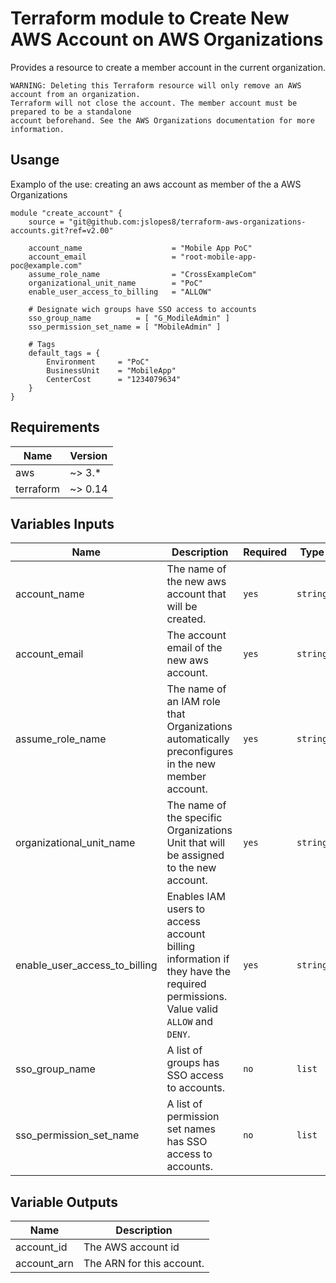 # Terraform module to Create New AWS Account on AWS Organizations
Provides a resource to create a member account in the current organization.

```
WARNING: Deleting this Terraform resource will only remove an AWS account from an organization.
Terraform will not close the account. The member account must be prepared to be a standalone
account beforehand. See the AWS Organizations documentation for more information.
```

## Usange
Examplo of the use: creating an aws account as member of the a AWS Organizations

```hcl
module "create_account" {
    source = "git@github.com:jslopes8/terraform-aws-organizations-accounts.git?ref=v2.00"

    account_name                    = "Mobile App PoC" 
    account_email                   = "root-mobile-app-poc@example.com"
    assume_role_name                = "CrossExampleCom"
    organizational_unit_name        = "PoC"
    enable_user_access_to_billing   = "ALLOW"

    # Designate wich groups have SSO access to accounts
    sso_group_name          = [ "G_ModileAdmin" ]
    sso_permission_set_name = [ "MobileAdmin" ]
    
    # Tags
    default_tags = {
        Environment     = "PoC"
        BusinessUnit    = "MobileApp"
        CenterCost      = "1234079634"
    }
} 

```


## Requirements
| Name | Version |
| ---- | ------- |
| aws | ~> 3.* |
| terraform | ~> 0.14 |

<!-- BEGINNING OF PRE-COMMIT-TERRAFORM DOCS HOOK -->
## Variables Inputs
| Name | Description | Required | Type | Default |
| ---- | ----------- | -------- | ---- | ------- |
| account_name | The name of the new aws account that will be created. | `yes` | `string` | ` ` |
| account_email | The account email of the new aws account. | `yes` | `string` | ` ` |
| assume_role_name | The name of an IAM role that Organizations automatically preconfigures in the new member account. | `yes` | `string` | `OrganizationAccountAccessRole` |
| organizational_unit_name | The name of the specific Organizations Unit that will be assigned to the new account. | `yes` | `string` | ` ` |
| enable_user_access_to_billing | Enables IAM users to access account billing information if they have the required permissions. Value valid `ALLOW` and `DENY`. | `yes` | `string` | `DENY` |
| sso_group_name | A list of groups has SSO access to accounts. | `no` | `list` | `[ ]` |
| sso_permission_set_name | A list of permission set names has SSO access to accounts. | `no` | `list` | `[ ]` |

## Variable Outputs
<!-- END OF PRE-COMMIT-TERRAFORM DOCS HOOK -->
| Name | Description |
| ---- | ----------- |
| account_id | The AWS account id |
| account_arn | The ARN for this account. |